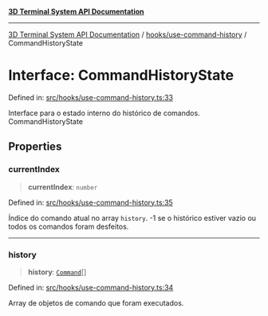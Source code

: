 [**3D Terminal System API Documentation**](../../../README.md)

***

[3D Terminal System API Documentation](../../../README.md) / [hooks/use-command-history](../README.md) / CommandHistoryState

# Interface: CommandHistoryState

Defined in: [src/hooks/use-command-history.ts:33](https://github.com/Dicommunitas/ThreeJS_Terminal_3D/blob/8075b8a92723c99d6c5409bf1c44d7734e99d256/src/hooks/use-command-history.ts#L33)

Interface para o estado interno do histórico de comandos.
 CommandHistoryState

## Properties

### currentIndex

> **currentIndex**: `number`

Defined in: [src/hooks/use-command-history.ts:35](https://github.com/Dicommunitas/ThreeJS_Terminal_3D/blob/8075b8a92723c99d6c5409bf1c44d7734e99d256/src/hooks/use-command-history.ts#L35)

Índice do comando atual no array `history`.
                                 -1 se o histórico estiver vazio ou todos os comandos foram desfeitos.

***

### history

> **history**: [`Command`](../../../lib/types/interfaces/Command.md)[]

Defined in: [src/hooks/use-command-history.ts:34](https://github.com/Dicommunitas/ThreeJS_Terminal_3D/blob/8075b8a92723c99d6c5409bf1c44d7734e99d256/src/hooks/use-command-history.ts#L34)

Array de objetos de comando que foram executados.
